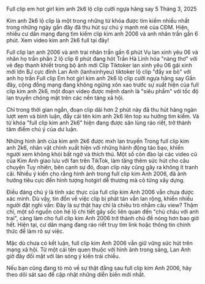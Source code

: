 Full clip em hot girl kim anh 2k6 lộ clip cưỡi ngựa hăng say
 5 Tháng 3, 2025

Kim anh 2k6 lộ clip là một trong những từ khóa được tìm kiếm nhiều nhất trong những ngày gần đây đã thu hút sự chú ý mạnh mẽ của CĐM. Hiện, nhiều cư dân mạng đang tìm kiếm clip kim anh 2006 và anh nhân trần gần 6 phút. Xem video kim anh 2k6 full tại đây!

Full clip lan anh 2006 và anh trai nhân trần gần 6 phút
Vụ lan xinh yêu 06 và nhân họ trần phần 2 lộ clip 6 phút đang hót
Trần Hà Linh hóa "nàng thơ" với vẻ đẹp thanh khiết trong bộ ảnh mới
Clip Tiktoker lan xinh yêu 06 gái xinh mới lớn BJ cực đỉnh
Lan Anh (lanhxinhyeu) tiktoker lộ clip "đẩy xe bò" với anh họ trần
Full clip Em hot girl kim anh 2k6 lộ clip cưỡi ngựa hăng say
Gần đây, cộng đồng mạng đang không ngừng xôn xao trước sự xuất hiện của full clip kim anh 2k6, một đoạn video được mệnh danh là "siêu phẩm" với tốc độ lan truyền chóng mặt trên các nền tảng xã hội.

Chỉ trong thời gian ngắn, đoạn clip dài hơn 2 phút này đã thu hút hàng ngàn lượt xem và bình luận, đẩy cái tên kim anh 2k6 lên top xu hướng tìm kiếm. Và từ khóa "full clip kim anh 2k6" hiện đang được săn lùng ráo riết, trở thành tâm điểm chú ý của dư luận.

Những hình ảnh của kim anh 2k6 được mxh lan truyền
Trong full clip kim anh 2k6, nhân vật chính xuất hiện với những hành động táo bạo, khiến người xem không khỏi bất ngờ và thích thú. Một số còn đào lại các video cũ của Kim  Anh giao lưu với fan trên TikTok, làm tăng thêm sức hút cho câu chuyện  Tuy nhiên, bên cạnh sự đó, đoạn clip này cũng gây ra không ít tranh cãi. Nhiều ý kiến cho rằng hình ảnh trong full clip kim Anh 2006, đã ảnh hưởng tiêu cực đến hình tượng hotgirl dễ thương mà cô từng xây dựng.


Điều đáng chú ý là tính xác thực của full clip kim Anh 2006 vẫn chưa được xác minh. Dù vậy, tin đồn về việc clip bị phát tán vẫn lan rộng, khiến nhiều người đặt nghi vấn: Đây là sự thật hay chỉ là chiêu trò nhằm câu view? Thậm chí, một số nguồn còn hé lộ chi tiết gây sốc liên quan đến "chú cháu với anh trai", càng làm cho full clip kim Anh 2006 trở thành chủ đề nóng hơn bao giờ hết. Hiện tại, cư dân mạng đang ráo riết truy tìm link hoặc thông tin chính thức để làm rõ sự việc.

Mặc dù chưa có kết luận, full clip kim Anh 2006 vẫn giữ vững sức hút trên mạng xã hội. Từ một cái tên quen thuộc với hình ảnh trong sáng, Lan Anh giờ đây đối mặt với làn sóng ý kiến trái chiều.

Nếu bạn cũng đang tò mò về sự thật đằng sau full clip kim Anh 2006, hãy theo dõi sát sao để cập nhật những diễn biến mới nhất.
